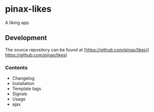 pinax-likes
============

A liking app

Development
-----------

The source repository can be found at [https://github.com/pinax/likes]( https://github.com/pinax/likes)

### Contents

* Changelog
* Installation
* Template tags
* Signals
* Usage
* ajax
